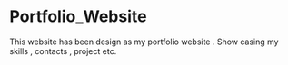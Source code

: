 # Portfolio_Website
This website has been design as my portfolio website . Show casing my skills , contacts , project etc.  
